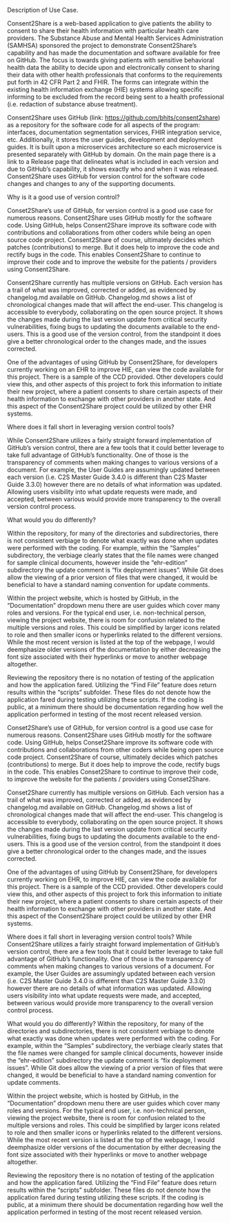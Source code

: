 Description of Use Case. 

Consent2Share is a web-based application to give patients the ability to consent to share their health information with particular health care providers. The Substance Abuse and Mental Health Services Administration (SAMHSA) sponsored the project to demonstrate Consent2Share’s capability and has made the documentation and software available for free on GitHub. The focus is towards giving patients with sensitive behavioral health data the ability to decide upon and electronically consent to sharing their data with other health professionals that conforms to the requirements put forth in 42 CFR Part 2 and FHIR. The forms can integrate within the existing health information exchange (HIE) systems allowing specific informing to be excluded from the record being sent to a health professional (i.e. redaction of substance abuse treatment).

Consent2Share uses GitHub (link: https://github.com/bhits/consent2share) as a repository for the software code for all aspects of the program: interfaces, documentation segmentation services, FHIR integration service, etc. Additionally, it stores the user guides, development and deployment guides. It is built upon a microservices architecture so each microservice is presented separately with GitHub by domain. On the main page there is a link to a Release page that delineates what is included in each version and due to GitHub’s capability, it shows exactly who and when it was released. Consent2Share uses GitHub for version control for the software code changes and changes to any of the supporting documents.

Why is it a good use of version control? 

Conset2Share’s use of GitHub, for version control is a good use case for numerous reasons. Consent2Share uses GitHub mostly for the software code. Using GitHub, helps Consent2Share improve its software code with contributions and collaborations from other coders while being an open source code project. Consent2Share of course, ultimately decides which patches (contributions) to merge. But it does help to improve the code and rectify bugs in the code. This enables Consent2Share to continue to improve their code and to improve the website for the patients / providers using Consent2Share.

Consent2Share currently has multiple versions on GitHub. Each version has a trail of what was improved, corrected or added, as evidenced by changelog.md available on GitHub. Changelog.md shows a list of chronological changes made that will affect the end-user. This changelog is accessible to everybody, collaborating on the open source project. It shows the changes made during the last version update from critical security vulnerabilities, fixing bugs to updating the documents available to the end-users. This is a good use of the version control, from the standpoint it does give a better chronological order to the changes made, and the issues corrected.

One of the advantages of using GitHub by Consent2Share, for developers currently working on an EHR to improve HIE, can view the code available for this project. There is a sample of the CCD provided. Other developers could view this, and other aspects of this project to fork this information to initiate their new project, where a patient consents to share certain aspects of their health information to exchange with other providers in another state. And this aspect of the Consent2Share project could be utilized by other EHR systems.

Where does it fall short in leveraging version control tools? 

While Consent2Share utilizes a fairly straight forward implementation of GitHub’s version control, there are a few tools that it could better leverage to take full advantage of GitHub’s functionality. One of those is the transparency of comments when making changes to various versions of a document. For example, the User Guides are assumingly updated between each version (i.e. C2S Master Guide 3.4.0 is different than C2S Master Guide 3.3.0) however there are no details of what information was updated. Allowing users visibility into what update requests were made, and accepted, between various would provide more transparency to the overall version control process.

What would you do differently? 

Within the repository, for many of the directories and subdirectories, there is not consistent verbiage to denote what exactly was done when updates were performed with the coding. For example, within the “Samples” subdirectory, the verbiage clearly states that the file names were changed for sample clinical documents, however inside the “ehr-edition” subdirectory the update comment is “fix deployment issues”. While Git does allow the viewing of a prior version of files that were changed, it would be beneficial to have a standard naming convention for update comments.

Within the project website, which is hosted by GitHub, in the “Documentation” dropdown menu there are user guides which cover many roles and versions. For the typical end user, i.e. non-technical person, viewing the project website, there is room for confusion related to the multiple versions and roles. This could be simplified by larger icons related to role and then smaller icons or hyperlinks related to the different versions. While the most recent version is listed at the top of the webpage, I would deemphasize older versions of the documentation by either decreasing the font size associated with their hyperlinks or move to another webpage altogether.

Reviewing the repository there is no notation of testing of the application and how the application fared. Utilizing the “Find File” feature does return results within the “scripts” subfolder. These files do not denote how the application fared during testing utilizing these scripts. If the coding is public, at a minimum there should be documentation regarding how well the application performed in testing of the most recent released version.

Conset2Share’s use of GitHub, for version control is a good use case for numerous reasons. Consent2Share uses GitHub mostly for the software code. Using GitHub, helps Conset2Share improve its software code with contributions and collaborations from other coders while being open source code project. Consent2Share of course, ultimately decides which patches (contributions) to merge. But it does help to improve the code, rectify bugs in the code. This enables Conset2Share to continue to improve their code, to improve the website for the patients / providers using Conset2Share.

Conset2Share currently has multiple versions on GitHub. Each version has a trail of what was improved, corrected or added, as evidenced by changelog.md available on GitHub. Changelog.md shows a list of chronological changes made that will affect the end-user. This changelog is accessible to everybody, collaborating on the open source project. It shows the changes made during the last version update from critical security vulnerabilities, fixing bugs to updating the documents available to the end-users. This is a good use of the version control, from the standpoint it does give a better chronological order to the changes made, and the issues corrected.

One of the advantages of using GitHub by Consent2Share, for developers currently working on EHR, to improve HIE, can view the code available for this project. There is a sample of the CCD provided. Other developers could view this, and other aspects of this project to fork this information to initiate their new project, where a patient consents to share certain aspects of their health information to exchange with other providers in another state. And this aspect of the Consent2Share project could be utilized by other EHR systems.

Where does it fall short in leveraging version control tools?
While Consent2Share utilizes a fairly straight forward implementation of GitHub’s version control, there are a few tools that it could better leverage to take full advantage of GitHub’s functionality. One of those is the transparency of comments when making changes to various versions of a document. For example, the User Guides are assumingly updated between each version (i.e. C2S Master Guide 3.4.0 is different than C2S Master Guide 3.3.0) however there are no details of what information was updated. Allowing users visibility into what update requests were made, and accepted, between various would provide more transparency to the overall version control process. 

What would you do differently?
Within the repository, for many of the directories and subdirectories, there is not consistent verbiage to denote what exactly was done when updates were performed with the coding. For example, within the “Samples” subdirectory, the verbiage clearly states that the file names were changed for sample clinical documents, however inside the “ehr-edition” subdirectory the update comment is “fix deployment issues”. While Git does allow the viewing of a prior version of files that were changed, it would be beneficial to have a standard naming convention for update comments.

Within the project website, which is hosted by GitHub, in the “Documentation” dropdown menu there are user guides which cover many roles and versions. For the typical end user, i.e. non-technical person, viewing the project website, there is room for confusion related to the multiple versions and roles. This could be simplified by larger icons related to role and then smaller icons or hyperlinks related to the different versions. While the most recent version is listed at the top of the webpage, I would deemphasize older versions of the documentation by either decreasing the font size associated with their hyperlinks or move to another webpage altogether. 

Reviewing the repository there is no notation of testing of the application and how the application fared. Utilizing the “Find File” feature does return results within the “scripts” subfolder.  These files do not denote how the application fared during testing utilizing these scripts. If the coding is public, at a minimum there should be documentation regarding how well the application performed in testing of the most recent released version.
